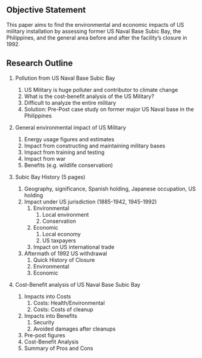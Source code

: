 
## Objective Statement

This paper aims to find the environmental and economic impacts of US military installation by assessing former US Naval Base Subic Bay, the Philippines, and the general area before and after the facility’s closure in 1992. 

## Research Outline

1.	Pollution from US Naval Base Subic Bay
    1.	US Military is huge polluter and contributor to climate change
    2.	What is the cost-benefit analysis of the US Military? 
    3.	Difficult to analyze the entire military
    4.	Solution: Pre-Post case study on former major US Naval base in the Philippines

2.	General environmental impact of US Military
    1.	Energy usage figures and estimates
    2.	Impact from constructing and maintaining military bases
    3.	Impact from training and testing
    4.	Impact from war
    5.	Benefits (e.g. wildlife conservation)


3.	Subic Bay History (5 pages)
    1.	Geography, significance, Spanish holding, Japanese occupation, US holding
    2.	Impact under US jurisdiction (1885-1942, 1945-1992)
        1.	Environmental
            1.	Local environment
            2.	Conservation
        2.	Economic
            1.	Local economy
            2.	US taxpayers
        3.	Impact on US international trade
    3.	Aftermath of 1992 US withdrawal
        1.	Quick History of Closure
        2.	Environmental
        3.	Economic

4.	Cost-Benefit analysis of US Naval Base Subic Bay
    1.	Impacts into Costs
        1.	Costs: Health/Environmental 
        2.	Costs: Costs of cleanup
    2.	Impacts into Benefits
        1.	Security
        2.	Avoided damages after cleanups
    3.	Pre-post figures
    4.	Cost-Benefit Analysis
    5.	Summary of Pros and Cons



